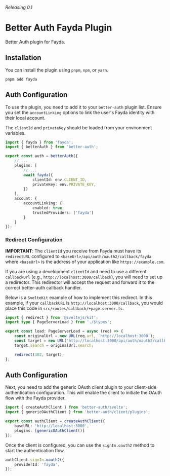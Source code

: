 _Releasing 0.1_

# Better Auth Fayda Plugin

Better Auth plugin for Fayda.

## Installation

You can install the plugin using `pnpm`, `npm`, or `yarn`.

```
pnpm add fayda
```

## Auth Configuration

To use the plugin, you need to add it to your `better-auth` plugin list. Ensure you set the `accountLinking` options to link the user's Fayda identity with their local account.

The `clientId` and `privateKey` should be loaded from your environment variables.

```ts
import { fayda } from 'fayda';
import { betterAuth } from 'better-auth';

export const auth = betterAuth({
	// ...
	plugins: [
		// ...
		await fayda({
			clientId: env.CLIENT_ID,
			privateKey: env.PRIVATE_KEY,
		})
	],
	account: {
		accountLinking: {
			enabled: true,
			trustedProviders: ['fayda']
		}
	}
});
```

### Redirect Configuration

**IMPORTANT**: The `clientId` you receive from Fayda must have its `redirectURL` configured to `<baseUrl>/api/auth/oauth2/callback/fayda` where `<baseUrl>` is the address of your application like `https://example.com`.

If you are using a development `clientId` and need to use a different `callbackUrl` (e.g., `http://localhost:3000/callback`), you will need to set up a redirector. This redirector will accept the request and forward it to the correct better-auth callback handler.

Below is a `SvelteKit` example of how to implement this redirect. In this example, if your `callbackURL` is `http://localhost:3000/callback`, you would place this code in `src/routes/callback/+page.server.ts`.

```ts
import { redirect } from '@sveltejs/kit';
import type { PageServerLoad } from './$types';

export const load: PageServerLoad = async (req) => {
	const originalUrl = new URL(req.url, `http://localhost:3000`);
	const target = new URL('http://localhost:3000/api/auth/oauth2/callback/fayda');
	target.search = originalUrl.search;

	redirect(302, target);
};
```

## Auth Configuration

Next, you need to add the generic OAuth client plugin to your client-side authentication configuration. This will enable the client to initiate the OAuth flow with the Fayda provider.

```ts
import { createAuthClient } from 'better-auth/svelte';
import { genericOAuthClient } from 'better-auth/client/plugins';

export const authClient = createAuthClient({
	baseURL: 'http://localhost:3000',
	plugins: [genericOAuthClient()]
});
```

Once the client is configured, you can use the `signIn.oauth2` method to start the authentication flow.

```ts
authClient.signIn.oauth2({
	providerId: 'fayda',
});
```
